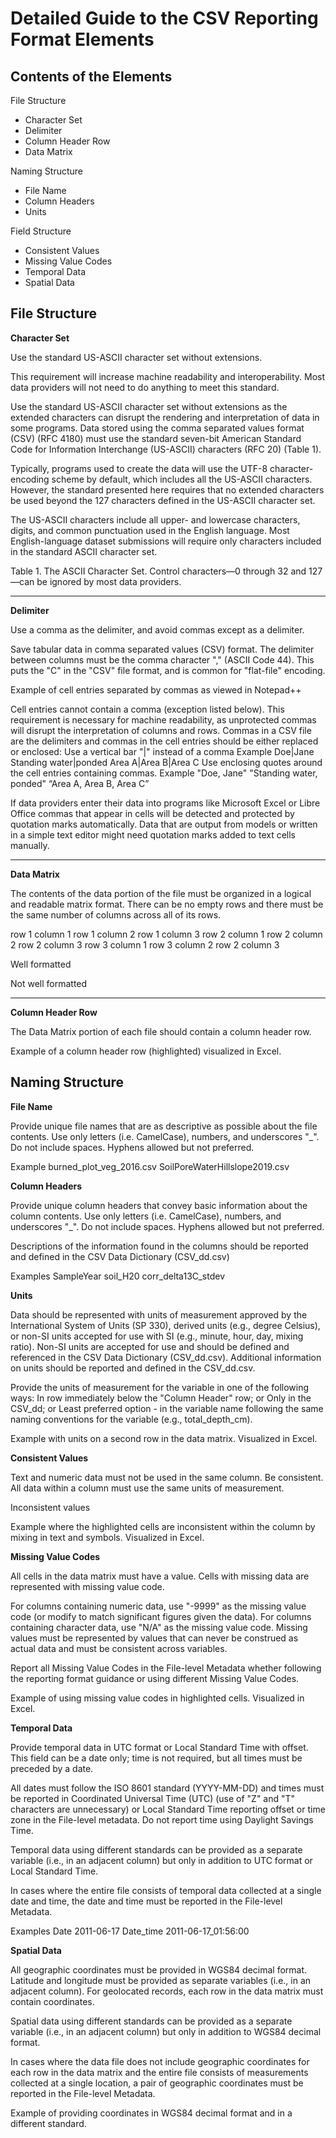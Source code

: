 # Detailed Guide to the CSV Reporting Format Elements

## Contents of the Elements 

File Structure
- Character Set
- Delimiter
- Column Header Row
- Data Matrix

Naming Structure
- File Name
- Column Headers
- Units

Field Structure
- Consistent Values
- Missing Value Codes
- Temporal Data
- Spatial Data


## File Structure

**Character Set**

Use the standard US-ASCII character set without extensions.

This requirement will increase machine readability and interoperability. Most data providers will not need to do anything to meet this standard.

Use the standard US-ASCII character set without extensions as the extended characters can disrupt the rendering and interpretation of data in some programs. Data stored using the comma separated values format (CSV) (RFC 4180) must use the standard seven-bit American Standard Code for Information Interchange (US-ASCII) characters (RFC 20) (Table 1).

Typically, programs used to create the data will use the UTF-8 character-encoding scheme by default, which includes all the US-ASCII characters. However, the standard presented here requires that no extended characters be used beyond the 127 characters defined in the US-ASCII character set.

The US-ASCII characters include all upper- and lowercase characters, digits, and common punctuation used in the English language. Most English-language dataset submissions will require only characters included in the standard ASCII character set.



Table 1. The ASCII Character Set. Control characters—0 through 32 and 127—can be ignored by most data providers.

--- 

**Delimiter**

Use a comma as the delimiter, and avoid commas except as a delimiter.

Save tabular data in comma separated values (CSV) format. The delimiter between columns must be the comma character "," (ASCII Code 44). This puts the "C" in the "CSV" file format, and is common for "flat-file" encoding. 

Example of cell entries separated by commas as viewed in Notepad++




Cell entries cannot contain a comma (exception listed below). This requirement is necessary for machine readability, as unprotected commas will disrupt the interpretation of columns and rows. Commas in a CSV file are the delimiters and commas in the cell entries should be either replaced or enclosed:
Use a vertical bar "|" instead of a comma
Example
Doe|Jane
Standing water|ponded
Area A|Area B|Area C
Use enclosing quotes around the cell entries containing commas.
Example 
"Doe, Jane"
"Standing water, ponded"
“Area A, Area B, Area C”

If data providers enter their data into programs like Microsoft Excel or Libre Office commas that appear in cells will be detected and protected by quotation marks automatically. Data that are output from models or written in a simple text editor might need quotation marks added to text cells manually.

--- 

**Data Matrix** 

The contents of the data portion of the file must be organized in a logical and readable matrix format. There can be no empty rows and there must be the same number of columns across all of its rows.

row 1 column 1
row 1 column 2
row 1 column 3
row 2 column 1
row 2 column 2
row 2 column 3
row 3 column 1
row 3 column 2
row 2 column 3


Well formatted 



Not well formatted



--- 

**Column Header Row**

The Data Matrix portion of each file should contain a column header row.

Example of a column header row (highlighted) visualized in Excel.




## Naming Structure

**File Name**

Provide unique file names that are as descriptive as possible about the file contents. Use only letters (i.e. CamelCase), numbers, and underscores "_". Do not include spaces. Hyphens allowed but not preferred.

Example 
burned_plot_veg_2016.csv
SoilPoreWaterHillslope2019.csv


**Column Headers**

Provide unique column headers that convey basic information about the column contents. Use only letters (i.e. CamelCase), numbers, and underscores "_". Do not include spaces. Hyphens allowed but not preferred.

Descriptions of the information found in the columns should be reported and defined in the CSV Data Dictionary (CSV_dd.csv)

Examples
SampleYear
soil_H20
corr_delta13C_stdev


**Units**

Data should be represented with units of measurement approved by the International System of Units (SP 330), derived units (e.g., degree Celsius), or non-SI units accepted for use with SI (e.g., minute, hour, day, mixing ratio). Non-SI units are accepted for use and should be defined and referenced in the CSV Data Dictionary (CSV_dd.csv). Additional information on units should be reported and defined in the CSV_dd.csv.

Provide the units of measurement for the variable in one of the following ways:
In row immediately below the "Column Header" row; or
Only in the CSV_dd; or
Least preferred option - in the variable name following the same naming conventions for the variable (e.g., total_depth_cm).

Example with units on a second row in the data matrix. Visualized in Excel.


**Consistent Values**

Text and numeric data must not be used in the same column. Be consistent. All data within a column must use the same units of measurement.

Inconsistent values

Example where the highlighted cells are inconsistent within the column by mixing in text and symbols. Visualized in Excel.



**Missing Value Codes**

All cells in the data matrix must have a value. Cells with missing data are represented with missing value code. 

For columns containing numeric data, use "-9999" as the missing value code (or modify to match significant figures given the data). For columns containing character data, use "N/A" as the missing value code. Missing values must be represented by values that can never be construed as actual data and must be consistent across variables. 

Report all Missing Value Codes in the File-level Metadata whether following the reporting format guidance or using different Missing Value Codes.

Example of using missing value codes in highlighted cells. Visualized in Excel.




**Temporal Data**

Provide temporal data in UTC format or Local Standard Time with offset. This field can be a date only; time is not required, but all times must be preceded by a date. 

All dates must follow the ISO 8601 standard (YYYY-MM-DD) and times must be reported in Coordinated Universal Time (UTC) (use of "Z" and "T" characters are unnecessary) or Local Standard Time reporting offset or time zone in the File-level metadata. Do not report time using Daylight Savings Time. 

Temporal data using different standards can be provided as a separate variable (i.e., in an adjacent column) but only in addition to UTC format or Local Standard Time.

In cases where the entire file consists of temporal data collected at a single date and time, the date and time must be reported in the File-level Metadata.



Examples
Date
2011-06-17
Date_time
2011-06-17_01:56:00


**Spatial Data**

All geographic coordinates must be provided in WGS84 decimal format. Latitude and longitude must be provided as separate variables (i.e., in an adjacent column). For geolocated records, each row in the data matrix must contain coordinates.

Spatial data using different standards can be provided as a separate variable (i.e., in an adjacent column) but only in addition to WGS84 decimal format.

In cases where the data file does not include geographic coordinates for each row in the data matrix and the entire file consists of measurements collected at a single location, a pair of geographic coordinates must be reported in the File-level Metadata.


Example of providing coordinates in WGS84 decimal format and in a different standard.


